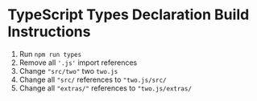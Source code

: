 # TypeScript Types Declaration Build Instructions

1. Run `npm run types`
2. Remove all `'.js'` import references
3. Change `"src/two"` two `two.js`
4. Change all `"src/` references to `"two.js/src/`
5. Change all `"extras/"` references to `"two.js/extras/`
